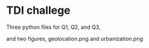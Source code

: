 # TDI challege

Three python files for Q1, Q2, and Q3,

and two figures, geolocation.png and urbanization.png

